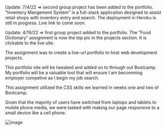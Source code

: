 Update: 7/4/22 => second group project has been added to the portfolio. "Inventory Mangement System" is a full-stack applicaiton designed to assist retail shops with inventory entry and search. The deployment in Heroku is still in progress. Live link to come soon.

Update: 4/19/22 => first group project added to the portfolio. The "Food Dictionary" assignment is now the top pic in the projects section.
It is clickable to the live site.

The assignment was to create a live-url portfolio to host web development projects.

This portfolio site will be tweaked and added on to through out Bootcamp. My portfolio will be a valuable tool that will ensure I am becomming employer competive as I begin my job search.

This assignment utilized the CSS skills we learned in weeks one and two of Bootcamp. 

Given that the majority of users have switched from laptops and tablets to mobile phone media, we were tasked with making our page responsive to a small device like a cell phone. 


![image](https://user-images.githubusercontent.com/97707793/177239769-98ec09b3-1e14-4aa0-a8cf-5c2d8edeec46.png)
